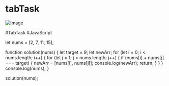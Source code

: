 # tabTask



![image](https://github.com/suhaibabed/TabTask/assets/41820544/d4562195-2dd7-4bf1-90ab-7dd95b425972)


#TabTask #JavaScript

let nums = [2, 7, 11, 15];

function solution(nums) {
  let target = 9;
  let newArr;
  for (let i = 0; i < nums.length; i++) {
    for (let j = 1; j < nums.length; j++) {
      if (nums[i] + nums[j] === target) {
        newArr = [nums[i], nums[j]];
        console.log(newArr);
        return;
      }
    }
  }
  console.log(nums);
}

solution(nums);

